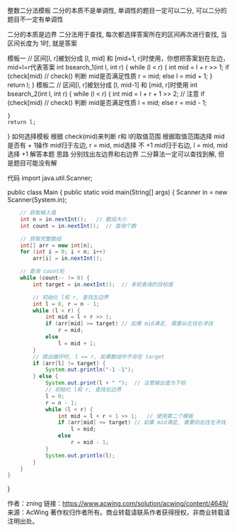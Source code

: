 整数二分法模板
二分的本质不是单调性, 单调性的题目一定可以二分, 可以二分的题目不一定有单调性

二分的本质是边界
二分法用于查找, 每次都选择答案所在的区间再次进行查找, 当区间长度为 1时, 就是答案

模板一
// 区间[l, r]被划分成 [l, mid] 和 [mid+1, r]时使用，你想把答案划在左边，mid=l=r代表答案
int bsearch_1(int l, int r) {
    while (l < r) {
        int mid = l + r >> 1;
        if (check[mid)  // check() 判断 mid是否满足性质
            r = mid; 
        else
            l = mid + 1;
    }
    return l;
}
模板二
// 区间[l, r]被划分成 [l, mid-1] 和 [mid, r]时使用
int bsearch_2(int l, int r) {
    while (l < r) {
        int mid = l + r + 1 >> 2;   // 注意
        if (check[mid)  // check() 判断 mid是否满足性质
            l = mid;
        else
            r = mid - 1;

    }
    return l;
}
如何选择模板
根据 check(mid)来判断 r和 l的取值范围
根据取值范围选择 mid是否有 + 1操作
mid归于左边, r = mid, mid选择 不 +1
mid归于右边, l = mid, mid选择 +1
解答本题
思路
分别找出左边界和右边界
二分算法一定可以查找到解, 但是题目可能没有解

代码
import java.util.Scanner;

public class Main {
    public static void main(String[] args) {
        Scanner in = new Scanner(System.in);

```java
    // 获取输入值
    int n = in.nextInt();   // 数组大小
    int count = in.nextInt();  // 查询个数

    // 获取完整数组
    int[] arr = new int[n];
    for (int i = 0; i < n; i++)
        arr[i] = in.nextInt();

    // 查询 count轮
    while (count-- != 0) {
        int target = in.nextInt();  // 本轮查询的目标值

        // 初始化 l和 r, 查找左边界
        int l = 0, r = n - 1;
        while (l < r) {
            int mid = l + r >> 1;
            if (arr[mid] >= target) // 如果 mid满足, 需要从左往右寻找
                r = mid;
            else
                l = mid + 1;
        }
        // 跳出循环时, l == r, 如果数组中不存在 target
        if (arr[l] != target) {
            System.out.println("-1 -1");
        } else {
            System.out.print(l + " ");  // 注意输出值为下标
            // 初始化 l和 r, 查找右边界
            l = 0;
            r = n - 1;
            while (l < r) {
                int mid = l + r + 1 >> 1;   // 使用第二个模板
                if (arr[mid] <= target) // 如果 mid满足, 需要向右往左寻找
                    l = mid;
                else
                    r = mid - 1;
            }
            System.out.println(l);
        }
    }
}
```
}

作者：zning
链接：https://www.acwing.com/solution/acwing/content/4649/
来源：AcWing
著作权归作者所有。商业转载请联系作者获得授权，非商业转载请注明出处。